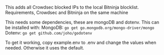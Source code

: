 This adds all Crowdsec blocked IPs to the local Bitninja blocklist. Requirements, Crowdsec and Bitninja on the same machine

This needs some dependencies, these are mongoDB and dotenv. This can be installed with:
MongoDB:
`go get go.mongodb.org/mongo-driver/mongo`
Dotenv:
`go get github.com/joho/godotenv`

To get it working, copy example.env to .env and change the values when needed. Otherwise it uses the default.
